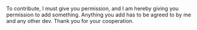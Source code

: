 To contribute, I must give you permission, and I am hereby giving you permission to add something. Anything you add has to be agreed to by me and any other dev. Thank you for your cooperation.
